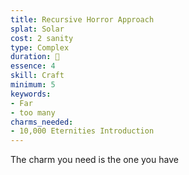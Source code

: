 ```yaml
---
title: Recursive Horror Approach
splat: Solar
cost: 2 sanity
type: Complex
duration: 🦆
essence: 4
skill: Craft
minimum: 5
keywords:
- Far
- too many
charms_needed:
- 10,000 Eternities Introduction
---
```


The charm you need is the one you have
